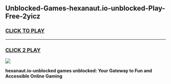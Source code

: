 
## Unblocked-Games-hexanaut.io-unblocked-Play-Free-2yicz
<h3>
<a href="https://premium76.site?title=hexanaut.io-unblocked&ref=12A">CLICK TO PLAY</a></h3>
<hr>

<h3>
<a href="https://premium76.site?title=hexanaut.io-unblocked&ref=12A">CLICK 2 PLAY</a>
  
</h3>

<a href="https://premium76.site?title=hexanaut.io-unblocked&ref=12A"><img src="https://clearcache.store/games.png"></a>


**hexanaut.io-unblocked games unblocked: Your Gateway to Fun and Accessible Online Gaming**
